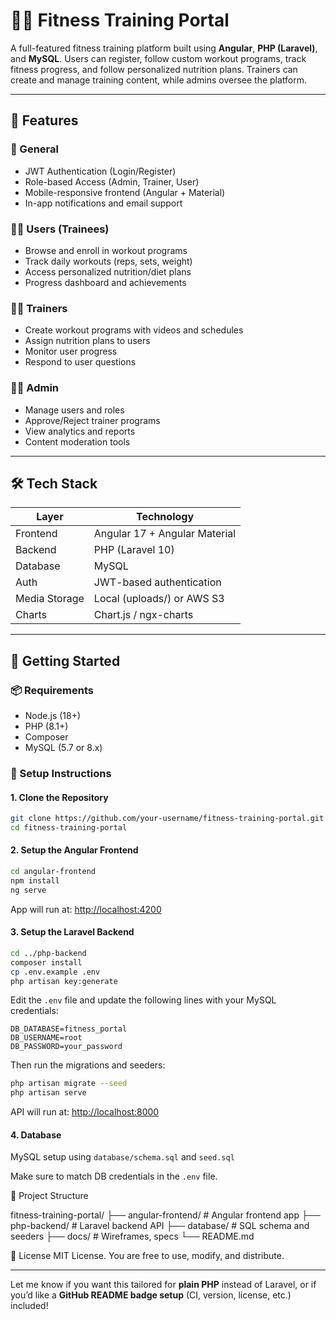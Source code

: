# 🏋️‍♂️ Fitness Training Portal

A full-featured fitness training platform built using **Angular**, **PHP (Laravel)**, and **MySQL**. Users can register, follow custom workout programs, track fitness progress, and follow personalized nutrition plans. Trainers can create and manage training content, while admins oversee the platform.

---

## 📌 Features

### 👤 General
- JWT Authentication (Login/Register)
- Role-based Access (Admin, Trainer, User)
- Mobile-responsive frontend (Angular + Material)
- In-app notifications and email support

### 🧑‍💪 Users (Trainees)
- Browse and enroll in workout programs
- Track daily workouts (reps, sets, weight)
- Access personalized nutrition/diet plans
- Progress dashboard and achievements

### 👨‍🏫 Trainers
- Create workout programs with videos and schedules
- Assign nutrition plans to users
- Monitor user progress
- Respond to user questions

### 👨‍💼 Admin
- Manage users and roles
- Approve/Reject trainer programs
- View analytics and reports
- Content moderation tools

---

## 🛠️ Tech Stack

| Layer         | Technology                         |
|---------------|-------------------------------------|
| Frontend      | Angular 17 + Angular Material       |
| Backend       | PHP (Laravel 10)                    |
| Database      | MySQL                               |
| Auth          | JWT-based authentication            |
| Media Storage | Local (uploads/) or AWS S3          |
| Charts        | Chart.js / ngx-charts               |

---

## 🚀 Getting Started

### 📦 Requirements
- Node.js (18+)
- PHP (8.1+)
- Composer
- MySQL (5.7 or 8.x)

### 🔧 Setup Instructions

#### 1. Clone the Repository
```bash
git clone https://github.com/your-username/fitness-training-portal.git
cd fitness-training-portal
```

#### 2. Setup the Angular Frontend
```bash
cd angular-frontend
npm install
ng serve
```
App will run at: [http://localhost:4200](http://localhost:4200)

#### 3. Setup the Laravel Backend
```bash
cd ../php-backend
composer install
cp .env.example .env
php artisan key:generate
```
Edit the `.env` file and update the following lines with your MySQL credentials:
```env
DB_DATABASE=fitness_portal
DB_USERNAME=root
DB_PASSWORD=your_password
```
Then run the migrations and seeders:
```bash
php artisan migrate --seed
php artisan serve
```
API will run at: [http://localhost:8000](http://localhost:8000)

#### 4. Database
MySQL setup using `database/schema.sql` and `seed.sql`

Make sure to match DB credentials in the `.env` file.

📁 Project Structure

fitness-training-portal/
├── angular-frontend/   # Angular frontend app
├── php-backend/        # Laravel backend API
├── database/           # SQL schema and seeders
├── docs/               # Wireframes, specs
└── README.md


📜 License
MIT License. You are free to use, modify, and distribute.


---

Let me know if you want this tailored for **plain PHP** instead of Laravel, or if you’d like a **GitHub README badge setup** (CI, version, license, etc.) included!
